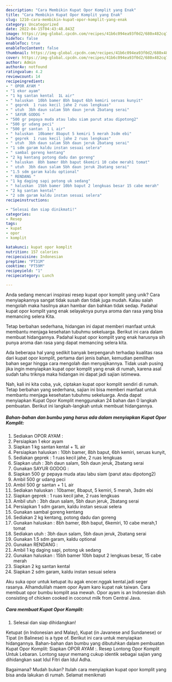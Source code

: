 ```yaml
---
description: "Cara Membikin Kupat Opor Komplit yang Enak"
title: "Cara Membikin Kupat Opor Komplit yang Enak"
slug: 1210-cara-membikin-kupat-opor-komplit-yang-enak
category: Uncategorized
date: 2022-04-15T04:43:48.843Z
image: https://img-global.cpcdn.com/recipes/41b6c094ea93f0d2/680x482cq70/kupat-opor-komplit-foto-resep-utama.jpg
hideToc: false
enableToc: true
enableTocContent: false
thumbnail: https://img-global.cpcdn.com/recipes/41b6c094ea93f0d2/680x482cq70/kupat-opor-komplit-foto-resep-utama.jpg
cover: https://img-global.cpcdn.com/recipes/41b6c094ea93f0d2/680x482cq70/kupat-opor-komplit-foto-resep-utama.jpg
author: Admin
authorAv: notfound
ratingvalue: 4.2
reviewcount: 14
recipeingredient:
- " OPOR AYAM "
- "1 ekor ayam"
- "1 kg santan kental  1L air"
- " haluskan  10bh bamer 8bh baput 6bh kemiri seruas kunyit"
- " geprek  1 ruas kecil jahe 2 ruas lengkuas"
- " utuh  3bh daun salam 5bh daun jeruk 2batang serai"
- " SAYUR GODOG "
- "500 gr pepaya muda atau labu siam parut atau dipotong2"
- "500 gr udang peci"
- "500 gr santan  1 L air"
- " haluskan  10bamer 8baput 5 kemiri 5 merah 3sdm ebi"
- " geprek  1 ruas kecil jahe 2 ruas lengkuas"
- " utuh  3bh daun salam 5bh daun jeruk 2batang serai"
- "1 sdm garam kaldu instan sesuai selera"
- " sambal goreng kentang"
- "2 kg kentang potong dadu dan goreng"
- " haluskan  8bh bamer 8bh baput 6kemiri 10 cabe merah1 tomat"
- " utuh  3bh daun salam 5bh daun jeruk 2batang serai"
- "1.5 sdm garam kaldu optional"
- " RENDANG "
- "1 kg daging sapi potong uk sedang"
- " haluskan  15bh bamer 10bh baput 2 lengkuas besar 15 cabe merah"
- "2 kg santan kental"
- "2 sdm garam kaldu instan sesuai selera"
recipeinstructions:

- "Selesai dan siap dinikmati!"
categories:
- Resep
tags:
- kupat
- opor
- komplit

katakunci: kupat opor komplit 
nutrition: 157 calories
recipecuisine: Indonesian
preptime: "PT31M"
cooktime: "PT59M"
recipeyield: "1"
recipecategory: Lunch

---
```





Anda sedang mencari inspirasi resep kupat opor komplit yang unik? Cara menyiapkannya sangat tidak susah dan tidak juga mudah. Kalau salah mengolah maka hasilnya akan hambar dan bahkan tidak sedap. Padahal kupat opor komplit yang enak selayaknya punya aroma dan rasa yang bisa memancing selera Kita.





Tetap berbahan sederhana, hidangan ini dapat memberi manfaat untuk membantu menjaga kesehatan tubuhmu sekeluarga. Berikut ini cara dalam membuat hidangannya. Padahal kupat opor komplit yang enak harusnya sih punya aroma dan rasa yang dapat memancing selera kita.

Ada beberapa hal yang sedikit banyak berpengaruh terhadap kualitas rasa dari kupat opor komplit, pertama dari jenis bahan, kemudian pemilihan bahan segar hingga cara mengolah dan menyajikannya. Tidak usah pusing jika ingin menyiapkan kupat opor komplit yang enak di rumah, karena asal sudah tahu triknya maka hidangan ini dapat jadi sajian istimewa.






Nah, kali ini kita coba, yuk, ciptakan kupat opor komplit sendiri di rumah. Tetap berbahan yang sederhana, sajian ini bisa memberi manfaat untuk membantu menjaga kesehatan tubuhmu sekeluarga. Anda dapat menyiapkan Kupat Opor Komplit menggunakan 24 bahan dan 0 langkah pembuatan. Berikut ini langkah-langkah untuk membuat hidangannya.

<!--inarticleads1-->

##### Bahan-bahan dan bumbu yang harus ada dalam menyiapkan Kupat Opor Komplit:

1. Sediakan  OPOR AYAM :
1. Persiapkan 1 ekor ayam
1. Siapkan 1 kg santan kental + 1L air
1. Persiapkan  haluskan : 10bh bamer, 8bh baput, 6bh kemiri, seruas kunyit,
1. Sediakan  geprek : 1 ruas kecil jahe, 2 ruas lengkuas
1. Siapkan  utuh : 3bh daun salam, 5bh daun jeruk, 2batang serai
1. Gunakan  SAYUR GODOG :
1. Siapkan 500 gr pepaya muda atau labu siam (parut atau dipotong2)
1. Ambil 500 gr udang peci
1. Ambil 500 gr santan + 1 L air
1. Sediakan  haluskan : 10bamer, 8baput, 5 kemiri, 5 merah, 3sdm ebi
1. Siapkan  geprek : 1 ruas kecil jahe, 2 ruas lengkuas
1. Ambil  utuh : 3bh daun salam, 5bh daun jeruk, 2batang serai
1. Persiapkan 1 sdm garam, kaldu instan sesuai selera
1. Gunakan  sambal goreng kentang
1. Sediakan 2 kg kentang, potong dadu dan goreng
1. Gunakan  haluskan : 8bh bamer, 8bh baput, 6kemiri, 10 cabe merah,1 tomat
1. Sediakan  utuh : 3bh daun salam, 5bh daun jeruk, 2batang serai
1. Gunakan 1.5 sdm garam, kaldu optional
1. Gunakan  RENDANG :
1. Ambil 1 kg daging sapi, potong uk sedang
1. Gunakan  haluskan : 15bh bamer 10bh baput 2 lengkuas besar, 15 cabe merah
1. Siapkan 2 kg santan kental
1. Siapkan 2 sdm garam, kaldu instan sesuai selera


Aku suka opor untuk ketupat itu agak encer.nggak kental.jadi seger rasanya. Alhamdulilah maem opor Ayam karo kupat nak taiwan. Cara membuat opor bumbu komplit asa mewah. Opor ayam is an Indonesian dish consisting of chicken cooked in coconut milk from Central Java. 

<!--inarticleads2-->

##### Cara membuat Kupat Opor Komplit:


1. Selesai dan siap dihidangkan!

Ketupat (in Indonesian and Malay), Kupat (in Javanese and Sundanese) or Tipat (in Balinese) is a type of. Berikut ini cara untuk menyiapkan hidangannya. Bahan-bahan dan bumbu yang dibutuhkan dalam pembuatan Kupat Opor Komplit: Siapkan OPOR AYAM :. Resep Lontong Opor Komplit Untuk Lebaran. Lontong sayur memang cukup identik sebagai sajian yang dihidangkan saat Idul Fitri dan Idul Adha. 

Bagaimana? Mudah bukan? Itulah cara menyiapkan kupat opor komplit yang bisa anda lakukan di rumah. Selamat menikmati
